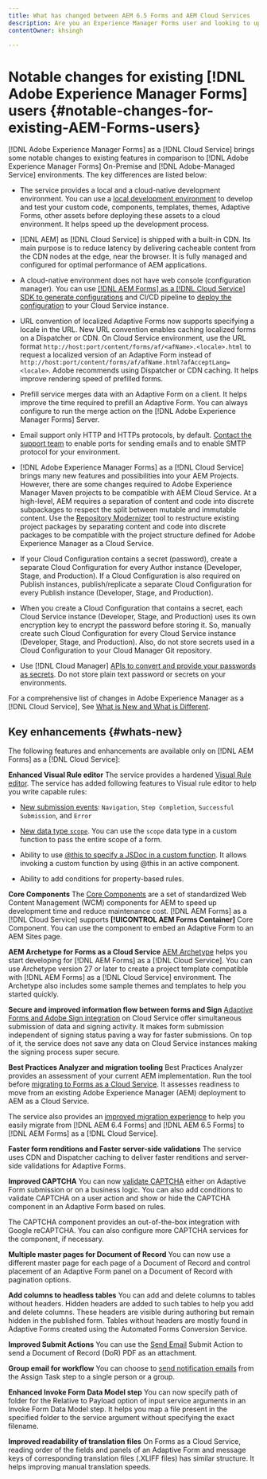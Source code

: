 ```yaml
---
title: What has changed between AEM 6.5 Forms and AEM Cloud Services
description: Are you an Experience Manager Forms user and looking to upgrade to [!DNL Adobe Experience Manager Forms] as a [!DNL Cloud Service]? Learn the most prominent changes before upgrading or migrating to Cloud Service.  
contentOwner: khsingh

---
```

# Notable changes for existing [!DNL Adobe Experience Manager Forms] users  {#notable-changes-for-existing-AEM-Forms-users}

[!DNL Adobe Experience Manager Forms] as a [!DNL Cloud Service] brings some notable changes to existing features in comparison to [!DNL Adobe Experience Manager Forms] On-Premise and [!DNL Adobe-Managed Service] environments. The key differences are listed below:

* The service provides a local and a cloud-native development environment. You can use a [local development environment](setup-local-development-environment.md) to develop and test your custom code, components, templates, themes, Adaptive Forms, other assets before deploying these assets to a cloud environment. It helps speed up the development process.
* [!DNL AEM] as [!DNL Cloud Service] is shipped with a built-in CDN. Its main purpose is to reduce latency by delivering cacheable content from the CDN nodes at the edge, near the browser. It is fully managed and configured for optimal performance of AEM applications.
* A cloud-native environment does not have web console (configuration manager). You can use [[!DNL AEM Forms] as a [!DNL Cloud Service] SDK to generate configurations](https://experienceleague.adobe.com/docs/experience-manager-cloud-service/implementing/deploying/configuring-osgi.html?lang=en#generating-osgi-configurations-using-the-aem-sdk-quickstart) and CI/CD pipeline to [deploy the configuration](https://experienceleague.adobe.com/docs/experience-manager-cloud-service/implementing/using-cloud-manager/deploy-code.html?lang=en#deployment-process) to your Cloud Service instance.

* URL convention of localized Adaptive Forms now supports specifying a locale in the URL. New URL convention enables caching localized forms on a Dispatcher or CDN. On Cloud Service environment, use the URL format `http://host:port/content/forms/af/<afName>.<locale>.html` to request a localized version of an Adaptive Form instead of `http://host:port/content/forms/af/afName.html?afAcceptLang=<locale>`. Adobe recommends using Dispatcher or CDN caching. It helps improve rendering speed of prefilled forms.
* Prefill service merges data with an Adaptive Form on a client. It helps improve the time required to prefill an Adaptive Form. You can always configure to run the merge action on the [!DNL Adobe Experience Manager Forms] Server.
* Email support only HTTP and HTTPs protocols, by default. [Contact the support team](https://experienceleague.adobe.com/docs/experience-manager-cloud-service/implementing/developing/development-guidelines.html#sending-email) to enable ports for sending emails and to enable SMTP protocol for your environment.
* [!DNL Adobe Experience Manager Forms] as a [!DNL Cloud Service] brings many new features and possibilities into your AEM Projects. However, there are some changes required to Adobe Experience Manager Maven projects to be compatible with AEM Cloud Service. At a high-level, AEM requires a separation of content and code into discrete subpackages to respect the split between mutable and immutable content. Use the [Repository Modernizer](https://experienceleague.adobe.com/docs/experience-manager-cloud-service/moving/refactoring-tools/repo-modernizer.html) tool to restructure existing project packages by separating content and code into discrete packages to be compatible with the project structure defined for Adobe Experience Manager as a Cloud Service.
* If your Cloud Configuration contains a secret (password), create a separate Cloud Configuration for every Author instance (Developer, Stage, and Production). If a Cloud Configuration is also required on Publish instances, publish/replicate a separate Cloud Configuration for every Publish instance (Developer, Stage, and Production).
* When you create a Cloud Configuration that contains a secret, each Cloud Service instance (Developer, Stage, and Production) uses its own encryption key to encrypt the password before storing it. So, manually create such Cloud Configuration for every Cloud Service instance (Developer, Stage, and Production). Also, do not store secrets used in a Cloud Configuration to your Cloud Manager Git repository.  
* Use [!DNL Cloud Manager] [APIs to convert and provide your passwords as secrets](https://experienceleague.adobe.com/docs/experience-manager-cloud-service/implementing/deploying/configuring-osgi.html?lang=en#setting-values-via-api). Do not store plain text password or secrets on your environments.

For a comprehensive list of changes in Adobe Experience Manager as a [!DNL Cloud Service], See [What is New and What is Different](https://docs.adobe.com/content/help/en/experience-manager-cloud-service/overview/what-is-new-and-different.html).

<!-- ## Feature comparison {#comparison}

[!DNL AEM Forms] as a [!DNL Cloud Service] and Experience Manager 6.5 Forms share a common set of features: Adaptive Forms, data integration, integration with [!DNL Adobe Sign], themes, templates, and forms management interface are identical. You can easily port your existing Adaptive Forms from an Experience Manager 6.5 Forms or an earlier version to [!DNL AEM Forms] as a [!DNL Cloud Service].

### Features of AEM 6.5 Forms and [!DNL AEM Forms] as a [!DNL Cloud Service] {#feature-comparison}

The following table lists the major features of Experience Manager 6.5 Forms and provides information about whether the feature is partially or fully supported in [!DNL AEM Forms] as a [!DNL Cloud Service], with a link to more information about the feature. The table also lists extra features available in [!DNL AEM Forms] as a [!DNL Cloud Service].


| Feature/Capability | AEM 6.5 Forms | [!DNL AEM Forms] as a [!DNL Cloud Service] |
| - | - | - |
| Adaptive Forms | &#x2611; | &#x2611; |
| Data Integration | &#x2611; | &#x2611;(With some changes) |
| Automated Forms Conversion Service | &#x2611; | &#x2611; |
| Integration with Adobe Sign | &#x2611; | &#x2611;(With some changes) |
| Themes and Templates | &#x2611; | &#x2611; ([With some changes](themes.md#difference-in-themes))|
| Rule editor | &#x2611; | &#x2611; (With some changes) |
| Forms Portal | &#x2611; | --- |
| Integration with Adobe Analytics | &#x2611; | &#x2612; |
| Document Security | &#x2611; | &#x2612; | -->

<!-- ## New features {#comparison} -->



## Key enhancements {#whats-new}

<!-- [!DNL AEM Forms] as a [!DNL Cloud Service] offers benefits like auto-scaling, cost-effectiveness, zero downtime for upgrades, and cloud-native development environment and more. The list does not stop here. The following features are are start and are available only for [!DNL AEM Forms] as a [!DNL Cloud Service]: -->

The following features and enhancements are available only on [!DNL AEM Forms] as a [!DNL Cloud Service]: 

**Enhanced Visual Rule editor**
The service provides a hardened [Visual Rule editor](rule-editor.md#visual-rule-editor). The service has added following features to Visual rule editor to help you write capable rules:

* [New submission events](working-with-adobe-sign.md#available-operator-types-and-events-in-rule-editor): `Navigation`, `Step Completion`, `Successful Submission`, and `Error`

* [New data type `scope`](rule-editor.md#custom-functions). You can use the `scope` data type in a custom function to pass the entire scope of a form.

* Ability to use [@this to specify a JSDoc in a custom function](rule-editor.md#custom-functions). It allows invoking a custom function by using @this in an active component.

* Ability to add conditions for property-based rules.

**Core Components**
The [Core Components](https://experienceleague.adobe.com/docs/experience-manager-core-components/using/introduction.html?lang=en) are a set of standardized Web Content Management (WCM) components for AEM to speed up development time and reduce maintenance cost. [!DNL AEM Forms] as a [!DNL Cloud Service] supports **[!UICONTROL AEM Forms Container]** Core Component. You can use the component to embed an Adaptive Form to an AEM Sites page.  

**AEM Archetype for Forms as a Cloud Service**
[AEM Archetype](https://github.com/adobe/aem-project-archetype/releases/tag/aem-project-archetype-27) helps you start developing for [!DNL AEM Forms] as a [!DNL Cloud Service]. You can use Archetype version 27 or later to create a project template compatible with [!DNL AEM Forms] as a [!DNL Cloud Service] environment. The Archetype also includes some sample themes and templates to help you started quickly.

**Secure and improved information flow between forms and Sign**
[Adaptive Forms and Adobe Sign integration](working-with-adobe-sign.md) on Cloud Service offer simultaneous submission of data and signing activity. It makes form submission independent of signing status paving a way for faster submissions. On top of it, the service does not save any data on Cloud Service instances making the signing process super secure.

**Best Practices Analyzer and migration tooling**
Best Practices Analyzer provides an assessment of your current AEM implementation. Run the tool before [migrating to Forms as a Cloud Service](migrate-to-forms-as-a-cloud-service.md). It  assesses readiness to move from an existing Adobe Experience Manager (AEM) deployment to AEM as a Cloud Service.

The service also provides an [improved migration experience](migrate-to-forms-as-a-cloud-service.md) to help you easily migrate from [!DNL AEM 6.4 Forms] and [!DNL AEM 6.5 Forms] to [!DNL AEM Forms] as a [!DNL Cloud Service].

**Faster form renditions and Faster server-side validations**
The service uses CDN and Dispatcher caching to deliver faster renditions and server-side validations for Adaptive Forms.

**Improved CAPTCHA**
You can now [validate CAPTCHA](captcha-adaptive-forms.md) either on Adaptive Form submission or on a business logic. You can also add conditions to validate CAPTCHA on a user action and show or hide the CAPTCHA component in an Adaptive Form based on rules. 

The CAPTCHA component provides an out-of-the-box integration with Google reCAPTCHA. You can also configure more CAPTCHA services for the component, if necessary.

**Multiple master pages for Document of Record**
You can now use a different master page for each page of a Document of Record and control placement of an Adaptive Form panel on a Document of Record with pagination options.

**Add columns to headless tables**
You can add and delete columns to tables without headers. Hidden headers are added to such tables to help you add and delete columns. These headers are visible during authoring but remain hidden in the published form. Tables without headers are mostly found in Adaptive Forms created using the Automated Forms Conversion Service.

**Improved Submit Actions**
You can use the [Send Email](configuring-submit-actions.md#send-email#send-email) Submit Action to send a Document of Record (DoR) PDF as an attachment.

**Group email for workflow**
You can choose to [send notification emails](aem-forms-workflow-step-reference.md#assign-task-step) from the Assign Task step to a single person or a group.

**Enhanced Invoke Form Data Model step**
You can now specify path of folder for the Relative to Payload option of input service arguments in an Invoke Form Data Model step. It helps you map a file present in the specified folder to the service argument without specifying the exact filename.

**Improved readability of translation files**
On Forms as a Cloud Service, reading order of the fields and panels of an Adaptive Form and message keys of corresponding translation files (.XLIFF files) has similar structure. It helps improving manual translation speeds. 

<!-- ## Feature comparison {#feature-comparison}

[!DNL AEM Forms] as a [!DNL Cloud Service] and [!DNL AEM 6.5 Forms] share some features like Adaptive Forms, Data Integration, and Forms Portal. You can easily port your existing Adaptive Forms from an [!DNL AEM 6.5 Forms] or an earlier version to [!DNL AEM Forms] as a [!DNL Cloud Service].

### Features of [!DNL AEM 6.5 Forms] and [!DNL AEM Forms] as a [!DNL Cloud Service] {#aem-6.5-vs-aem-forms-as-a-cloud-service}

The following table lists the major features of [!DNL AEM 6.5 Forms] and provides information about the features coming soon to [!DNL AEM Forms] as a [!DNL Cloud Service]:

| Feature/Capability | AEM 6.5 Forms  | [!DNL AEM Forms] as a [!DNL Cloud Service] |
|---|---|---|
| Cloud-native architecture | &#x2612; | &#x2611;  |
| Auto-scaling based on load | &#x2612; | &#x2611;  |
| Zero downtime for upgrades | &#x2612; | &#x2611;  |
| Feature roll-out frequency | Quarterly | Agile*  |
| CDN (content delivery network) included | &#x2612; | &#x2611;  |
| Topologies optimized for maximum resilience and efficiency | &#x2612; | &#x2611;  |
| Cloud-native development environment | &#x2612; | &#x2611;  |
| Self-Service via Cloud Manager | &#x2612; | &#x2611;  |
| Automated upgrades with Continuous Integration and Continuous Delivery (CI/CD)| &#x2611; | &#x2611;  |
| Adaptive Forms | &#x2611; | &#x2611; |
| Data Integration | &#x2611; | &#x2611; |
| Automated Forms Conversion Service | &#x2611; | &#x2611; |
| Integration with [!DNL Adobe Sign] | &#x2611; | &#x2611; |
| Integration with [!DNL AEM Sites] | &#x2611; | &#x2611; |
| Enhanced Visual Rule editor | &#x2612; | &#x2611; |
| Forms Portal | &#x2611; | Coming Soon |
| Integration with [!DNL Adobe Analytics] | &#x2611; | Coming Soon |
| Integration with [!DNL Adobe Target] | &#x2611; | Coming Soon |
| Document Security | &#x2611; | &#x2612; |

`*` New features every month and bug fix updates on daily basis.

For a comprehensive list of changes in AEM as a [!DNL Cloud Service], See [What is New and What is Different](https://docs.adobe.com/content/help/en/experience-manager-cloud-service/overview/what-is-new-and-different.html) and [Notable changes in [!DNL AEM Forms] as a [!DNL Cloud Service]](notable-changes.md) -->
